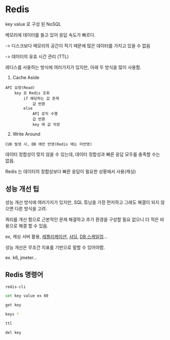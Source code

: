 # Redis

key value 로 구성 된 NoSQL

메모리에 데이터를 들고 있어 응답 속도가 빠르다.

-> 디스크보다 메모리의 공간이 적기 때문에 많은 데이터를 가지고 있을 수 없음

-> 데이터의 유효 시간 관리 (TTL)

레디스를 사용하는 방식에 여러가지가 있지만, 아래 두 방식을 많이 사용함.

1. Cache Aside

```
API 요청(Read)
    key 로 Redis 조회
        if 해당하는 값 존재
            값 반환
        else
            API 로직 수행
            값 반환
            key 에 값 저장
```

2. Write Around

```
CUD 발생 시, DB 에만 반영(Redis 에는 미반영) 
```

데이터 정합성이 맞지 않을 수 있는데, 데이터 정합성과 빠른 응답 모두를 충족할 수는 없음.

Redis 는 데이터의 정합성보다 빠른 응답이 필요한 상황에서 사용(캐싱)

## 성능 개선 팁

성능 개선 방식에 여러가지가 있지만, SQL 튜닝을 가장 먼저하고 그래도 해결이 되지 않으면 다른 방식을 고려.

쿼리를 개선 함으로 근본적인 문제 해결하고 추가 환경을 구성할 필요 없으니 더 적은 비용으로 해결 할 수 있음.

ex, 캐싱 서버 활용, [레플리케이션](https://www.coovil.net/db-replication/), [샤딩](https://aws.amazon.com/ko/what-is/database-sharding/), [DB 스케일업](https://azure.microsoft.com/ko-kr/resources/cloud-computing-dictionary/scaling-out-vs-scaling-up)...

성능 개선은 무조건 지표를 기반으로 말할 수 있어야함.

ex. k6, jmeter...

## Redis 명령어

```bash
redis-cli

set key value ex 60

get key

keys *

ttl

del key
```